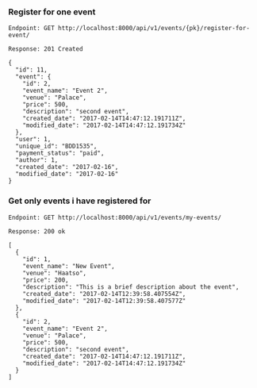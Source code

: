 ### Register for one event
`Endpoint: GET http://localhost:8000/api/v1/events/{pk}/register-for-event/`

  ``Response: 201 Created``

    {
      "id": 11,
      "event": {
        "id": 2,
        "event_name": "Event 2",
        "venue": "Palace",
        "price": 500,
        "description": "second event",
        "created_date": "2017-02-14T14:47:12.191711Z",
        "modified_date": "2017-02-14T14:47:12.191734Z"
      },
      "user": 1,
      "unique_id": "BDD1535",
      "payment_status": "paid",
      "author": 1,
      "created_date": "2017-02-16",
      "modified_date": "2017-02-16"
    }


### Get only events i have registered for
`Endpoint: GET http://localhost:8000/api/v1/events/my-events/`

  ``Response: 200 ok``

    [
      {
        "id": 1,
        "event_name": "New Event",
        "venue": "Haatso",
        "price": 200,
        "description": "This is a brief description about the event",
        "created_date": "2017-02-14T12:39:58.407554Z",
        "modified_date": "2017-02-14T12:39:58.407577Z"
      },
      {
        "id": 2,
        "event_name": "Event 2",
        "venue": "Palace",
        "price": 500,
        "description": "second event",
        "created_date": "2017-02-14T14:47:12.191711Z",
        "modified_date": "2017-02-14T14:47:12.191734Z"
      }
    ]
